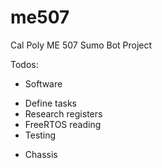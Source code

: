 # me507
Cal Poly ME 507 Sumo Bot Project

Todos:
* Software
 - Define tasks
 - Research registers
 - FreeRTOS reading
 - Testing
* Chassis
